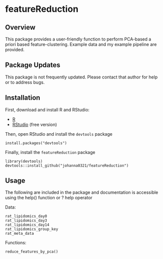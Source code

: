 # featureReduction

## Overview
  
This package provides a user-friendly function to perform PCA-based a priori based feature-clustering. Example data and my example pipeline are provided.

## Package Updates

This package is not frequently updated. Please contact that author for help or to address bugs. 

## Installation

First, download and install R and RStudio:
  
- [R](https://mirror.las.iastate.edu/CRAN/) 
- [RStudio](https://rstudio.com/products/rstudio/download/) (free version)

Then, open RStudio and install the `devtools` package

```
install.packages("devtools")
```

Finally, install the `featureReduction` package

```
library(devtools)
devtools::install_github("johanna0321/featureReduction")
```

## Usage

The following are included in the package and documentation is accessible using the 
help() function or ? help operator

Data:
```
rat_lipidomics_day0
rat_lipidomics_day3
rat_lipidomics_day14
rat_lipidomics_group_key
rat_meta_data
```
  
Functions: 
```
reduce_features_by_pca()
```
